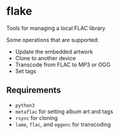 # flake
Tools for managing a local FLAC library

Some operations that are supported:
* Update the embedded artwork
* Clone to another device
* Transcode from FLAC to MP3 or OGG
* Set tags
## Requirements
* `python3`
* `metaflac` for setting album art and tags
* `rsync` for cloning
* `lame`, `flac`, and `oggenc` for transcoding
